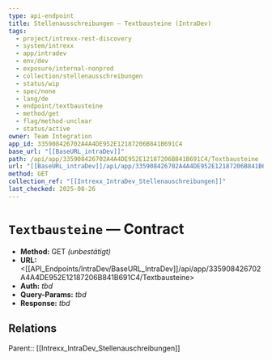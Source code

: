 ```yaml
---
type: api-endpoint
title: Stellenausschreibungen — Textbausteine (IntraDev)
tags:
  - project/intrexx-rest-discovery
  - system/intrexx
  - app/intradev
  - env/dev
  - exposure/internal-nonprod
  - collection/stellenausschreibungen
  - status/wip
  - spec/none
  - lang/de
  - endpoint/textbausteine
  - method/get
  - flag/method-unclear
  - status/active
owner: Team Integration
app_id: 335908426702A4A4DE952E12187206B841B691C4
base_url: "[[BaseURL_intraDev]]"
path: /api/app/335908426702A4A4DE952E12187206B841B691C4/Textbausteine
url: "[[BaseURL_intraDev]]/api/app/335908426702A4A4DE952E12187206B841B691C4/Textbausteine"
method: GET
collection_ref: "[[Intrexx_IntraDev_Stellenauschreibungen]]"
last_checked: 2025-08-26
---
```


# `Textbausteine` — Contract
- **Method:** GET *(unbestätigt)*  
- **URL:** <[[API_Endpoints/IntraDev/BaseURL_IntraDev]]/api/app/335908426702A4A4DE952E12187206B841B691C4/Textbausteine>  
- **Auth:** _tbd_  
- **Query-Params:** _tbd_  
- **Response:** _tbd_

## Relations
Parent:: [[Intrexx_IntraDev_Stellenauschreibungen]]
